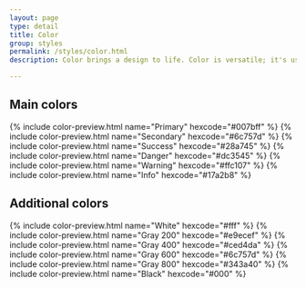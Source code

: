 ```yaml
---
layout: page
type: detail
title: Color
group: styles
permalink: /styles/color.html
description: Color brings a design to life. Color is versatile; it's used to express emotion and tone, as well as place emphasis and create associations. Color should always be used in meaningful and intentional ways in order to create patterns and visual cues.

---
```



## Main colors


{% include color-preview.html name="Primary" hexcode="#007bff" %}
{% include color-preview.html name="Secondary" hexcode="#6c757d" %}
{% include color-preview.html name="Success" hexcode="#28a745" %}
{% include color-preview.html name="Danger" hexcode="#dc3545" %}
{% include color-preview.html name="Warning" hexcode="#ffc107" %}
{% include color-preview.html name="Info" hexcode="#17a2b8" %}


## Additional colors


{% include color-preview.html name="White" hexcode="#fff" %}
{% include color-preview.html name="Gray 200" hexcode="#e9ecef" %}
{% include color-preview.html name="Gray 400" hexcode="#ced4da" %}
{% include color-preview.html name="Gray 600" hexcode="#6c757d" %}
{% include color-preview.html name="Gray 800" hexcode="#343a40" %}
{% include color-preview.html name="Black" hexcode="#000" %}

